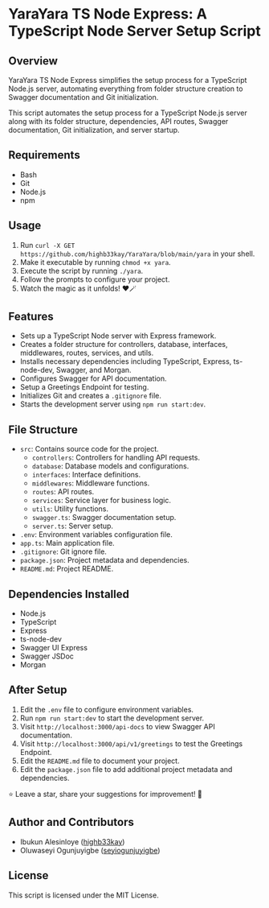 # YaraYara TS Node Express: A TypeScript Node Server Setup Script

## Overview

YaraYara TS Node Express simplifies the setup process for a TypeScript Node.js server, automating everything from folder structure creation to Swagger documentation and Git initialization.

This script automates the setup process for a TypeScript Node.js server along with its folder structure, dependencies, API routes, Swagger documentation, Git initialization, and server startup.

## Requirements

- Bash
- Git
- Node.js
- npm

## Usage

1. Run `curl -X GET https://github.com/highb33kay/YaraYara/blob/main/yara` in your shell.
2. Make it executable by running `chmod +x yara`.
3. Execute the script by running `./yara`.
4. Follow the prompts to configure your project.
5. Watch the magic as it unfolds! ❤️🪄

## Features

- Sets up a TypeScript Node server with Express framework.
- Creates a folder structure for controllers, database, interfaces, middlewares, routes, services, and utils.
- Installs necessary dependencies including TypeScript, Express, ts-node-dev, Swagger, and Morgan.
- Configures Swagger for API documentation.
- Setup a Greetings Endpoint for testing.
- Initializes Git and creates a `.gitignore` file.
- Starts the development server using `npm run start:dev`.

## File Structure

- `src`: Contains source code for the project.
  - `controllers`: Controllers for handling API requests.
  - `database`: Database models and configurations.
  - `interfaces`: Interface definitions.
  - `middlewares`: Middleware functions.
  - `routes`: API routes.
  - `services`: Service layer for business logic.
  - `utils`: Utility functions.
  - `swagger.ts`: Swagger documentation setup.
  - `server.ts`: Server setup.
- `.env`: Environment variables configuration file.
- `app.ts`: Main application file.
- `.gitignore`: Git ignore file.
- `package.json`: Project metadata and dependencies.
- `README.md`: Project README.

## Dependencies Installed

- Node.js
- TypeScript
- Express
- ts-node-dev
- Swagger UI Express
- Swagger JSDoc
- Morgan

## After Setup

1. Edit the `.env` file to configure environment variables.
2. Run `npm run start:dev` to start the development server.
3. Visit `http://localhost:3000/api-docs` to view Swagger API documentation.
4. Visit `http://localhost:3000/api/v1/greetings` to test the Greetings Endpoint.
5. Edit the `README.md` file to document your project.
6. Edit the `package.json` file to add additional project metadata and dependencies.

:star: Leave a star, share your suggestions for improvement! :rocket:

## Author and Contributors

- Ibukun Alesinloye ([highb33kay](https://github.com/highb33kay/))
- Oluwaseyi Ogunjuyigbe ([seyiogunjuyigbe](https://github.com/seyiogunjuyigbe/))

## License

This script is licensed under the MIT License.
